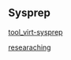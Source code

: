 ## Sysprep

[tool_virt-sysprep](https://askubuntu.com/questions/1394329/syspreping-an-ubuntu-image)

[researaching](https://chatgpt.com/share/686ba4e3-bd0c-8004-8b2b-1c68d4ee0e80)